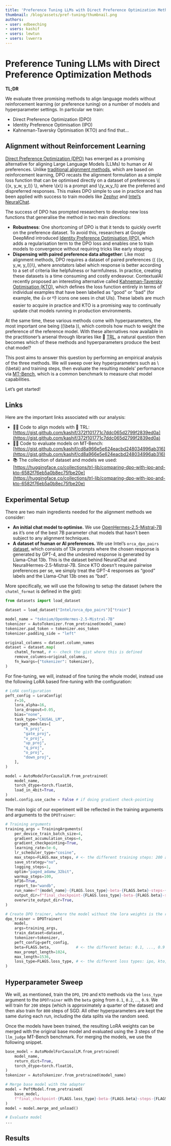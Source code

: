 ```yaml
---
title: 'Preference Tuning LLMs with Direct Preference Optimization Methods'
thumbnail: /blog/assets/pref-tuning/thumbnail.png
authors:
- user: edbeeching
- users: kashif
- users: lewtun
- users: lvwerra
---
```


# Preference Tuning LLMs with Direct Preference Optimization Methods

**TL;DR**

We evaluate three promising methods to align language models without reinforcement learning (or preference tuning) on a number of models and hyperparameter settings. In particular we train:
*  Direct Preference Optimization (DPO)
* Identity Preference Optimisation (IPO)
* Kahneman-Taversky Optimisation (KTO) 
and find that...

## Alignment without Reinforcement Learning 

[Direct Preference Optimization (DPO)](https://huggingface.co/papers/2305.18290) has emerged as a promising alternative for aligning Large Language Models (LLMs) to human or AI preferences. Unlike [traditional alignment methods](https://www.notion.so/Aligning-LLMs-with-Direct-Preference-Optimization-Methods-517ba7f77356497ab0a5a91394898a3c?pvs=21), which are based on reinforcement learning, DPO recasts the alignment formulation as a simple loss function that can be optimised directly on a dataset of preferences \\( \{(x, y_w, y_l)\} \\), where \\(x\\) is a prompt and \\(y_w,y_l\\) are the preferred and dispreferred responses. This makes DPO simple to use in practice and has been applied with success to train models like [Zephyr](https://huggingface.co/HuggingFaceH4/zephyr-7b-beta) and [Intel’s NeuralChat](https://huggingface.co/Intel/neural-chat-7b-v3-3).

The success of DPO has prompted researchers to develop new loss functions that generalise the method in two main directions:
* **Robustness**: One shortcoming of DPO is that it tends to quickly overfit on the preference dataset. To avoid this, researchers at Google DeepMind introduced [Identity Preference Optimisation (IPO)](https://huggingface.co/papers/2310.12036), which adds a regularisation term to the DPO loss and enables one to train models to convergence without requiring tricks like early stopping.
* **Dispensing with paired preference data altogether**: Like most alignment methods, DPO requires a dataset of paired preferences \(( {(x, y_w, y_l)\}\\), where annotators label which response is better according to a set of criteria like helpfulness or harmfulness. In practice, creating these datasets is a time consuming and costly endeavour. ContextualAI recently proposed an interesting alternative called [Kahneman-Taversky Optimisation (KTO)](https://github.com/ContextualAI/HALOs/blob/main/assets/report.pdf), which defines the loss function entirely in terms of individual examples that have been labelled as "good" or "bad" (for example, the 👍 or 👎 icons one sees in chat UIs). These labels are much easier to acquire in practice and KTO is a promising way to continually update chat models running in production environments.

At the same time, these various methods come with hyperparameters, the most important one being \((\beta \)), which controls how much to weight the preference of the reference model. With these alternatives now available in the practitioner’s arsenal through libraries like 🤗 [TRL](https://github.com/huggingface/trl), a natural question then becomes which of these methods and hyperparameters produce the best chat model?

This post aims to answer this question by performing an empirical analysis of the three methods. We will sweep over key hyperparameters such as \\(\beta\\) and training steps, then evaluate the resulting models’ performance via [MT-Bench](https://huggingface.co/spaces/lmsys/mt-bench), which is a common benchmark to measure chat model capabilities.

Let’s get started!

## Links

Here are the important links associated with our analysis:

- 🏋️‍♀️ Code to align models with 🤗 TRL: [https://gist.github.com/kashif/372f101771c7ddc065d2799f2839ed0a](https://gist.github.com/kashif/372f101771c7ddc065d2799f2839ed0a)
- 👩‍⚖️ Code to evaluate models on MT-Bench: [https://gist.github.com/kashif/cd8a966e5e624eacbd248034996ab316](https://gist.github.com/kashif/cd8a966e5e624eacbd248034996ab316)
- 📚 The collection of dataset and models we used: [https://huggingface.co/collections/trl-lib/comparing-dpo-with-ipo-and-kto-6582f76eb5a0b8ec75fbe20e](https://huggingface.co/collections/trl-lib/comparing-dpo-with-ipo-and-kto-6582f76eb5a0b8ec75fbe20e)

## Experimental Setup

There are two main ingredients needed for the alignment methods we consider:

- **An initial chat model to optimise.** We use [OpenHermes-2.5-Mistral-7B](https://huggingface.co/teknium/OpenHermes-2.5-Mistral-7B) as it’s one of the best 7B parameter chat models that hasn’t been subject to any alignment techniques.
- **A dataset of human or AI preferences.** We use Intel’s `orca_dpo_pairs` [dataset](https://huggingface.co/datasets/Intel/orca_dpo_pairs), which consists of 13k prompts where the chosen response is generated by GPT-4, and the undesired response is generated by Llama-Chat 13b. This is the dataset behind NeuralChat and NeuralHermes-2.5-Mistral-7B. Since KTO doesn’t require pairwise preferences per se, we simply treat the GPT-4 responses as “good” labels and the Llama-Chat 13b ones as “bad”.

More specifically, we will use the following to setup the dataset (where the `chatml_format` is defined in the gist):

```python
from datasets import load_dataset

dataset = load_dataset("Intel/orca_dpo_pairs")["train"]

model_name = "teknium/OpenHermes-2.5-Mistral-7B"
tokenizer = AutoTokenizer.from_pretrained(model_name)
tokenizer.pad_token = tokenizer.eos_token
tokenizer.padding_side = "left"

original_columns = dataset.column_names
dataset = dataset.map(
    chatml_format, # <- check the gist where this is defined
    remove_columns=original_columns,
    fn_kwargs={"tokenizer": tokenizer},
)
```

For fine-tuning, we will, instead of fine tuning the whole model, instead use the following LoRA based fine-tuning with the configuration:

```python
# LoRA configuration
peft_config = LoraConfig(
    r=16,
    lora_alpha=16,
    lora_dropout=0.05,
    bias="none",
    task_type="CAUSAL_LM",
    target_modules=[
        "k_proj",
        "gate_proj",
        "v_proj",
        "up_proj",
        "q_proj",
        "o_proj",
        "down_proj",
    ],
)

model = AutoModelForCausalLM.from_pretrained(
    model_name, 
    torch_dtype=torch.float16, 
    load_in_4bit=True,
)
model.config.use_cache = False # if doing gradient check-pointing
```

The main logic of our experiment will be reflected in the training arguments and arguments to the `DPOTrainer`:

```python
# Training arguments
training_args = TrainingArguments(
    per_device_train_batch_size=4,
    gradient_accumulation_steps=4,
    gradient_checkpointing=True,
    learning_rate=5e-6,
    lr_scheduler_type="cosine",
    max_steps=FLAGS.max_steps, # <- the different training steps: 200 and 800
    save_strategy="no",
    logging_steps=1,
    optim="paged_adamw_32bit",
    warmup_steps=100,
    bf16=True,
    report_to="wandb",
    run_name=f"{model_name}-{FLAGS.loss_type}-beta-{FLAGS.beta}-steps-{FLAGS.max_steps}",
    output_dir=f"final_checkpoint-{FLAGS.loss_type}-beta-{FLAGS.beta}-steps-{FLAGS.max_steps}",
    overwrite_output_dir=True,
)

# Create DPO trainer, where the model without the lora weights is the ref model
dpo_trainer = DPOTrainer(
    model,
    args=training_args,
    train_dataset=dataset,
    tokenizer=tokenizer,
    peft_config=peft_config,
    beta=FLAGS.beta,           # <- the different betas: 0.1, ..., 0.9
    max_prompt_length=1024,
    max_length=1536,
    loss_type=FLAGS.loss_type, # <- the different loss types: ipo, kto, sigmoid
)
```

## Hyperparameter Sweep

We will, as mentioned, train the `DPO`, `IPO` and `KTO` methods via the `loss_type` argument to the `DPOTrainer` with the `beta` going from `0.1`, `0.2`, …, `0.9`. We will train for `200` steps (which is approximately a quarter of the dataset) and then also train for `800` steps of SGD. All other hyperparameters are kept the same during each run, including the data splits via the random seed. 

Once the models have been trained, the resulting LoRA weights can be merged with the original base model and evaluated using the 3 steps of the `llm_judge` MT-Bench benchmark. For merging the models, we use the following snippet.

```python
base_model = AutoModelForCausalLM.from_pretrained(
    model_name,
    return_dict=True,
    torch_dtype=torch.float16,
)
tokenizer = AutoTokenizer.from_pretrained(model_name)

# Merge base model with the adapter
model = PeftModel.from_pretrained(
    base_model, 
    f"final_checkpoint-{FLAGS.loss_type}-beta-{FLAGS.beta}-steps-{FLAGS.max_steps}"
)
model = model.merge_and_unload()

# Evaluate model
...
```

## Results

